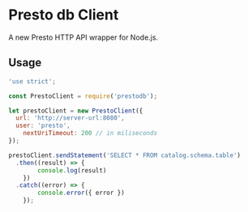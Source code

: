# Presto db Client

A new Presto HTTP API wrapper for Node.js.

## Usage

```js
'use strict';

const PrestoClient = require('prestodb');

let prestoClient = new PrestoClient({
  url: 'http://server-url:8080',
  user: 'presto',
	nextUriTimeout: 200 // in miliseconds
});

prestoClient.sendStatement('SELECT * FROM catalog.schema.table')
  .then((result) => {
		console.log(result)
	})
  .catch((error) => {
		console.error({ error })
	});

```
